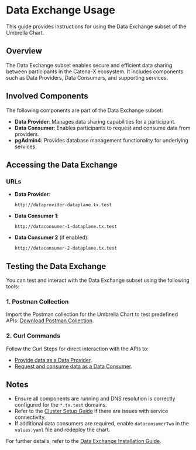 # Data Exchange Usage

This guide provides instructions for using the Data Exchange subset of the Umbrella Chart.

## Overview

The Data Exchange subset enables secure and efficient data sharing between participants in the Catena-X ecosystem. It includes components such as Data Providers, Data Consumers, and supporting services.

## Involved Components

The following components are part of the Data Exchange subset:

- **Data Provider**: Manages data sharing capabilities for a participant.
- **Data Consumer**: Enables participants to request and consume data from providers.
- **pgAdmin4**: Provides database management functionality for underlying services.

## Accessing the Data Exchange

### URLs

- **Data Provider**:
  ```
  http://dataprovider-dataplane.tx.test
  ```
- **Data Consumer 1**:
  ```
  http://dataconsumer-1-dataplane.tx.test
  ```
- **Data Consumer 2** (if enabled):
  ```
  http://dataconsumer-2-dataplane.tx.test
  ```

## Testing the Data Exchange

You can test and interact with the Data Exchange subset using the following tools:

### 1. Postman Collection

Import the Postman collection for the Umbrella Chart to test predefined APIs:
[Download Postman Collection](../../../../docs/api/postman/UmbrellaConnectorData-Exchange.postman_collection.json).

### 2. Curl Commands

Follow the Curl Steps for direct interaction with the APIs to:
- [Provide data as a Data Provider](data-exchange/provide-data.md).
- [Request and consume data as a Data Consumer](data-exchange/consume-data.md).

## Notes

- Ensure all components are running and DNS resolution is correctly configured for the `*.tx.test` domains.
- Refer to the [Cluster Setup Guide](../setup/cluster-setup.md) if there are issues with service connectivity.
- If additional data consumers are required, enable `dataconsumerTwo` in the `values.yaml` file and redeploy the chart.

For further details, refer to the [Data Exchange Installation Guide](../setup/installation.md#data-exchange-subset).
